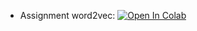 * Assignment word2vec: [![Open In Colab](https://colab.research.google.com/assets/colab-badge.svg)](https://colab.research.google.com/github/girafe-ai/natural-language-processing/blob/25s_itmo/homeworks/hw01_word_vectors/assignment_word2vec.ipynb)
